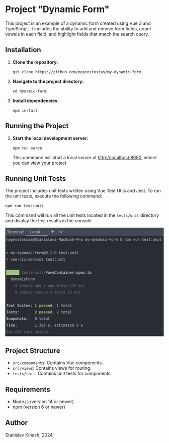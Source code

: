 <!DOCTYPE html>
<html lang="en">
<head>
    <meta charset="UTF-8">
    <meta name="viewport" content="width=device-width, initial-scale=1.0">
    <title>Dynamic Form Project</title>
</head>
<body>

<h1>Project "Dynamic Form"</h1>

<p>This project is an example of a dynamic form created using Vue 3 and TypeScript. It includes the ability to add and remove form fields, count vowels in each field, and highlight fields that match the search query.</p>

<h2>Installation</h2>

<ol>
    <li>
        <strong>Clone the repository:</strong>
        <pre><code>git clone https://github.com/neprostostas/my-dynamic-form</code></pre>
    </li>
    <li>
        <strong>Navigate to the project directory:</strong>
        <pre><code>cd dynamic-form</code></pre>
    </li>
    <li>
        <strong>Install dependencies:</strong>
        <pre><code>npm install</code></pre>
    </li>
</ol>

<h2>Running the Project</h2>

<ol>
    <li>
        <strong>Start the local development server:</strong>
        <pre><code>npm run serve</code></pre>
        <p>This command will start a local server at <a href="http://localhost:8080">http://localhost:8080</a>, where you can view your project.</p>
    </li>
</ol>

<h2>Running Unit Tests</h2>

<p>The project includes unit tests written using Vue Test Utils and Jest. To run the unit tests, execute the following command:</p>

<pre><code>npm run test:unit</code></pre>

<p>This command will run all the unit tests located in the <code>tests/unit</code> directory and display the test results in the console.</p>

<img src="public/test.png" alt="Example Image">

<h2>Project Structure</h2>

<ul>
    <li><code>src/components</code>: Contains Vue components.</li>
    <li><code>src/views</code>: Contains views for routing.</li>
    <li><code>tests/unit</code>: Contains unit tests for components.</li>
</ul>

<h2>Requirements</h2>

<ul>
    <li>Node.js (version 14 or newer)</li>
    <li>npm (version 6 or newer)</li>
</ul>

<h2>Author</h2>

<p>Stanislav Kinash, 2024</p>

</body>
</html>
